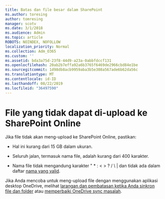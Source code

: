 ```yaml
---
title: Batas dan file besar dalam SharePoint
ms.author: toresing
author: tomresing
manager: scotv
ms.date: 3/1/2018
ms.audience: Admin
ms.topic: article
ROBOTS: NOINDEX, NOFOLLOW
localization_priority: Normal
ms.collection: Adm_O365
ms.custom: ''
ms.assetid: bda3a75d-23f8-44d9-a23a-0abbfdccf131
ms.openlocfilehash: 20ab2b7effa92a6b3765f6469de2966cbd84e1be
ms.sourcegitcommit: 1d98db8acb9959aba3b5e308a567ade6b62da56c
ms.translationtype: MT
ms.contentlocale: id-ID
ms.lasthandoff: 08/22/2019
ms.locfileid: "36497590"
---
```

# <a name="files-that-cant-be-uploaded-to-sharepoint-online"></a>File yang tidak dapat di-upload ke SharePoint Online

Jika file tidak akan meng-upload ke SharePoint Online, pastikan:
  
- Hal ini kurang dari 15 GB dalam ukuran.
    
- Seluruh jalan, termasuk nama file, adalah kurang dari 400 karakter.
    
- Nama file tidak mengandung karakter " \* : \< \> ? / \ | dan tidak ada dalam daftar [nama yang valid](https://go.microsoft.com/fwlink/?linkid=866430).
    
Jika Anda mencoba untuk meng-upload file dengan menggunakan aplikasi desktop OneDrive, melihat [larangan dan pembatasan ketika Anda sinkron file dan folder](http://go.microsoft.com/fwlink/p/?LinkID=717734) atau [memperbaiki OneDrive sync masalah](https://go.microsoft.com/fwlink/?linkid=866431).
  

